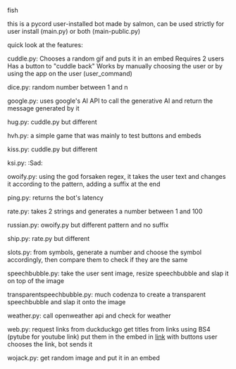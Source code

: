 
fish


this is a pycord user-installed bot made by salmon, can be used strictly for user install (main.py) or both (main-public.py)

quick look at the features:

cuddle.py:
Chooses a random gif and puts it in an embed
Requires 2 users
Has a button to "cuddle back"
Works by manually choosing the user or by using the app on the user (user_command)

dice.py:
random number between 1 and n

google.py:
uses google's AI API to call the generative AI and return the message generated by it

hug.py:
cuddle.py but different

hvh.py:
a simple game that was mainly to test buttons and embeds

kiss.py:
cuddle.py but different

ksi.py:
:Sad:

owoify.py:
using the god forsaken regex, it takes the user text and changes it according to the pattern, adding a suffix at the end

ping.py:
returns the bot's latency

rate.py:
takes 2 strings and generates a number between 1 and 100

russian.py:
owoify.py but different pattern and no suffix

ship.py:
rate.py but different

slots.py:
from symbols, generate a number and choose the symbol accordingly, then compare them to check if they are the same

speechbubble.py:
take the user sent image, resize speechbubble and slap it on top of the image

transparentspeechbubble.py:
much codenza to create a transparent speechbubble and slap it onto the image

weather.py:
call openweather api and check for weather

web.py:
request links from duckduckgo
get titles from links using BS4 (pytube for youtube link)
put them in the embed in [link](actuallink) with buttons
user chooses the link, bot sends it

wojack.py:
get random image and put it in an embed